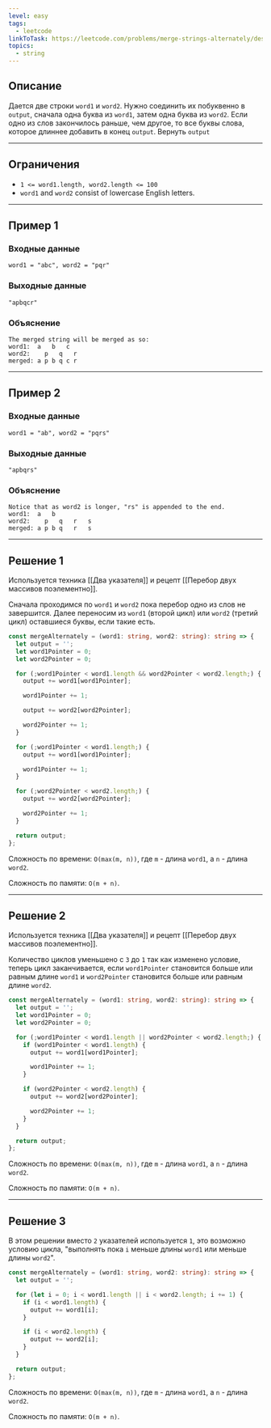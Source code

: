 ```yaml
---
level: easy
tags:
  - leetcode
linkToTask: https://leetcode.com/problems/merge-strings-alternately/description/
topics:
  - string
---
```

## Описание

Дается две строки `word1` и `word2`. Нужно соединить их побуквенно в `output`, сначала одна буква из `word1`, затем одна буква из `word2`. Если одно из слов закончилось раньше, чем другое, то все буквы слова, которое длиннее добавить в конец `output`. Вернуть `output`

---
## Ограничения

- `1 <= word1.length, word2.length <= 100`
- `word1` and `word2` consist of lowercase English letters.

---
## Пример 1

### Входные данные

```
word1 = "abc", word2 = "pqr"
```
### Выходные данные

```
"apbqcr"
```
### Объяснение

```
The merged string will be merged as so:
word1:  a   b   c
word2:    p   q   r
merged: a p b q c r
```

---
## Пример 2

### Входные данные

```
word1 = "ab", word2 = "pqrs"
```
### Выходные данные

```
"apbqrs"
```
### Объяснение

```
Notice that as word2 is longer, "rs" is appended to the end.
word1:  a   b 
word2:    p   q   r   s
merged: a p b q   r   s
```

---
## Решение 1

Используется техника [[Два указателя]] и рецепт [[Перебор двух массивов поэлементно]].

Сначала проходимся по `word1` и `word2` пока перебор одно из слов не завершится. Далее переносим из `word1` (второй цикл) или `word2` (третий цикл) оставшиеся буквы, если такие есть. 

```typescript
const mergeAlternately = (word1: string, word2: string): string => {
  let output = '';
  let word1Pointer = 0;
  let word2Pointer = 0;

  for (;word1Pointer < word1.length && word2Pointer < word2.length;) {
    output += word1[word1Pointer];

    word1Pointer += 1;

    output += word2[word2Pointer];

    word2Pointer += 1;
  }

  for (;word1Pointer < word1.length;) {
    output += word1[word1Pointer];

    word1Pointer += 1;
  }

  for (;word2Pointer < word2.length;) {
    output += word2[word2Pointer];

    word2Pointer += 1;
  }

  return output;
};
```

Сложность по времени: `O(max(m, n))`, где `m` - длина `word1`, а `n` - длина `word2`.

Сложность по памяти: `O(m + n)`.

---
## Решение 2

Используется техника [[Два указателя]] и рецепт [[Перебор двух массивов поэлементно]].

Количество циклов уменьшено с `3` до `1` так как изменено условие, теперь цикл заканчивается, если `word1Pointer` становится больше или равным длине `word1` и `word2Pointer` становится больше или равным длине `word2`.

```typescript
const mergeAlternately = (word1: string, word2: string): string => {
  let output = '';
  let word1Pointer = 0;
  let word2Pointer = 0;

  for (;word1Pointer < word1.length || word2Pointer < word2.length;) {
    if (word1Pointer < word1.length) {
      output += word1[word1Pointer];

      word1Pointer += 1;
    }

    if (word2Pointer < word2.length) {
      output += word2[word2Pointer];

      word2Pointer += 1;
    }
  }

  return output;
};
```

Сложность по времени: `O(max(m, n))`, где `m` - длина `word1`, а `n` - длина `word2`.

Сложность по памяти: `O(m + n)`.

---
## Решение 3

В этом решении вместо `2` указателей используется `1`, это возможно условию цикла, "выполнять пока `i` меньше длины `word1` или меньше длины `word2`".

```typescript
const mergeAlternately = (word1: string, word2: string): string => {
  let output = '';

  for (let i = 0; i < word1.length || i < word2.length; i += 1) {
    if (i < word1.length) {
      output += word1[i];
    }

    if (i < word2.length) {
      output += word2[i];
    }
  }

  return output;
};
```

Сложность по времени: `O(max(m, n))`, где `m` - длина `word1`, а `n` - длина `word2`.

Сложность по памяти: `O(m + n)`.